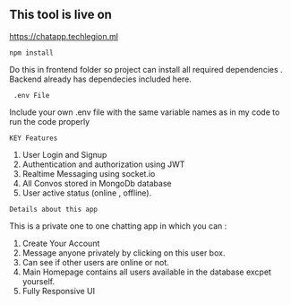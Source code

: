 ## This tool is live on

https://chatapp.techlegion.ml

`npm install`

Do this in frontend folder so project can install all required dependencies . Backend already has dependecies included here.


` .env File`

Include your own .env file with the same variable names as in my code to run the code properly

`KEY Features`
 1) User Login and Signup
 2) Authentication and authorization using JWT
 3) Realtime Messaging using socket.io
 4) All Convos stored in MongoDb database
 5) User active status (online , offline).

`Details about this app` 

This is a private one to one chatting app in which you can :

1) Create Your Account
2) Message anyone privately by clicking on this user box.
3) Can see if other users are online or not.
3) Main Homepage contains all users available in the database excpet yourself.
4) Fully Responsive UI

